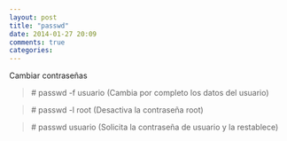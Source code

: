 ```yaml
---
layout: post
title: "passwd"
date: 2014-01-27 20:09
comments: true
categories: 
---
```

Cambiar contraseñas 

>\# passwd -f usuario        (Cambia por completo los datos del usuario) 

>\# passwd -l root              (Desactiva la contraseña root)

>\# passwd usuario            (Solicita la contraseña de usuario y la restablece)


